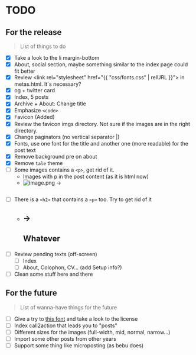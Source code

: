 # TODO


## For the release
> List of things to do

- [x] Take a look to the li margin-bottom
- [x] About, social section, maybe something similar to the index page could fit better
- [x] Review <link rel="stylesheet" href="{{ "css/fonts.css" | relURL }}"> in metas.html. It´s necessary?
- [x] og + twitter card
- [x] Index, 5 posts
- [x] Archive + About: Change title
- [x] Emphasize `<code>`
- [x] Favicon (Added)
- [x] Review the favicon imgs directory. Not sure if the images are in the right directory.
- [x] Change paginators (no vertical separator |)
- [x] Fonts, use one font for the title and another one (more readable) for the post text
- [x] Remove background pre on about
- [x] Remove `tale` theme
- [ ] Some images contains a `<p>`, get rid of it.
    - Images with p in the post content (as it is html now)
    - ![image.png](path/to/image.png) -> <p><img src=""></p>
- [ ] There is a `<h2>` that contains a `<p>` too. Try to get rid of it
    - ## -> <h2><p>Whatever</p></h2>
- [ ] Review pending texts (off-screen)
    - [ ] Index
    - [ ] About, Colophon, CV... (add Setup info?)
- [ ] Clean some stuff here and there

## For the future
> List of wanna-have things for the future

- [ ] Give a try to [this font](https://berkeleygraphics.com/typefaces/berkeley-mono)
      and take a look to the license
- [ ] Index call2action that leads you to "posts"
- [ ] Different sizes for the images (full-width, mid, normal, narrow...)
- [ ] Import some other posts from other years
- [ ] Support some thing like microposting (as bebu does)
